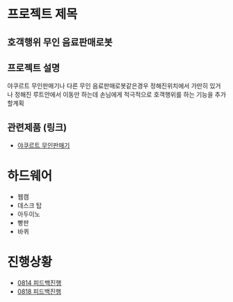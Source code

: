프로젝트 제목
=============
호객행위 무인 음료판매로봇
-------------
## 프로젝트 설명
 야쿠르트 무인판매기나 다른 무인 음료판매로봇같은경우 정해진위치에서 가만히 있거나 정해진 루트안에서 이동만 하는데 
 손님에게 적극적으로 호객행위를 하는 기능을 추가할계획
## 관련제품 (링크)
- [야쿠르트 무인판매기](https://www.youtube.com/watch?v=1PDjIo9LsTE)
# 하드웨어
- 웹캠
- 데스크 탑 
- 아두이노
- 빵판
- 바퀴
# 진행상황
- [0814 피드백진행](/feedback/0814.md)
- [0818 피드백진행](/feedback/0818.md)